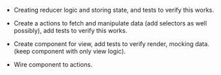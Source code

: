 

 

- Creating reducer logic and storing state, and tests to verify this works.

- Create a actions to fetch and manipulate data (add selectors as well possibly), add tests to verify this works.

- Create component for view, add tests to verify render, mocking data. (keep component with only view logic).

- Wire component to actions.

